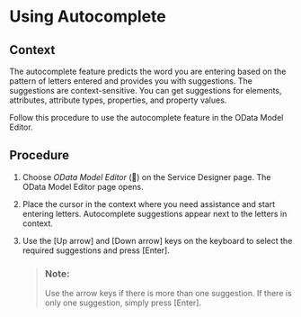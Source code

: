 <!-- loio25858a4ecb1c4049804738f0d63105db -->

<link rel="stylesheet" type="text/css" href="../css/sap-icons.css"/>

# Using Autocomplete



## Context

The autocomplete feature predicts the word you are entering based on the pattern of letters entered and provides you with suggestions. The suggestions are context-sensitive. You can get suggestions for elements, attributes, attribute types, properties, and property values.

Follow this procedure to use the autocomplete feature in the OData Model Editor.



## Procedure

1.  Choose *OData Model Editor* \(<span class="SAP-icons"></span>\) on the Service Designer page. The OData Model Editor page opens.

2.  Place the cursor in the context where you need assistance and start entering letters. Autocomplete suggestions appear next to the letters in context.

3.  Use the [Up arrow\] and [Down arrow\] keys on the keyboard to select the required suggestions and press [Enter\].

    > ### Note:  
    > Use the arrow keys if there is more than one suggestion. If there is only one suggestion, simply press [Enter\].


